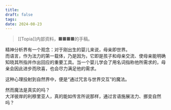 ```yaml
---
title: 
draft: false
tags: 
date: 2024-08-23
---
```

> [[Topia]]内部资料，■■■■的手稿。

精神分析界有一个观念：对于刚出生的婴儿来说，母亲即世界。  
而语言，作为法力的第一载体，乃是因为，它即是孩子和母亲交流、使母亲能明确知晓其所指并作出回应的重要工具。当一个婴儿学会了用名词指称他所需求的，母亲会因此进步而欣喜，也会尽力满足他的需求。

这种心理投射到自然界中，便是“通过咒言与世界交互”的魔法。

然而魔法是真实的吗？  
大洋彼岸的利穆里亚人，真的能如传言所说那样，通过言语施展法力、挪变自然吗？